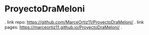 # ProyectoDraMeloni
.
link repo: https://github.com/MarceOrtiz11/ProyectoDraMeloni/
.
link pages: https://marceortiz11.github.io/ProyectoDraMeloni/
.